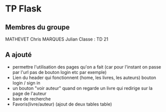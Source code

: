 # TP Flask

## Membres du groupe

MATHEVET Chris 
MARQUES Julian
Classe : TD 21

## A ajouté
- permettre l'utilisation des pages qu'on a fait (car pour l'instant on passe par l'url pas de bouton login etc par exemple)
- Lien du header qui fonctionnent (home, les livres, les auteurs)
bouton login / sign in
- un bouton "voir auteur" quand on regarde un livre qui redirige sur la page de l'auteur
- bare de recherche
- Favoris(livre/auteur) (ajout de deux tables table)

